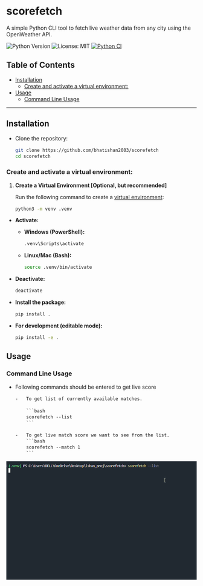 # scorefetch <!-- omit in toc -->

A simple Python CLI tool to fetch live weather data from any city using the OpenWeather API.

![Python Version](https://img.shields.io/badge/python-3.11-blue.svg)
![License: MIT](https://img.shields.io/badge/License-MIT-yellow.svg)
[![Python CI](https://github.com/bhatishan2003/scorefetch/actions/workflows/python-app.yml/badge.svg)](https://github.com/bhatishan2003/scorefetch/actions/workflows/python-app.yml)

## Table of Contents <!-- omit in toc -->

-   [Installation](#installation)
    -   [Create and activate a virtual environment:](#create-and-activate-a-virtual-environment)
-   [Usage](#usage)
    -   [Command Line Usage](#command-line-usage)

---

## Installation

-   Clone the repository:

    ```bash
    git clone https://github.com/bhatishan2003/scorefetch
    cd scorefetch
    ```

### Create and activate a virtual environment:

1. **Create a Virtual Environment [Optional, but recommended]**

    Run the following command to create a [virtual environment](https://docs.python.org/3/library/venv.html):

    ```bash
    python3 -m venv .venv
    ```

-   **Activate:**

    -   **Windows (PowerShell):**

        ```bash
        .venv\Scripts\activate
        ```

    -   **Linux/Mac (Bash):**

        ```bash
        source .venv/bin/activate
        ```

-   **Deactivate:**

    ```bash
    deactivate
    ```

-   **Install the package:**

    ```bash
    pip install .
    ```

-   **For development (editable mode):**

    ```bash
    pip install -e .
    ```

## Usage

### Command Line Usage

-   Following commands should be entered to get live score

        -   To get list of currently available matches.

            ```bash
            scorefetch --list
            ```

        -   To get live match score we want to see from the list.
            ```bash
            scorefetch --match 1
            ```

![Scorefetch-Demo](https://raw.githubusercontent.com/bhatishan2003/scorefetch/main/assets/scorefetch.gif)
